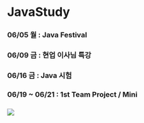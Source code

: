 # JavaStudy
### 06/05 월 : Java Festival
### 06/09 금 : 현업 이사님 특강
### 06/16 금 : Java 시험
### 06/19 ~ 06/21 : 1st Team Project / Mini
### <img src="https://github.com/Jang-jw/JavaStudy/assets/134268098/c1c9adcb-793f-429e-b8cd-2811db175be1">
